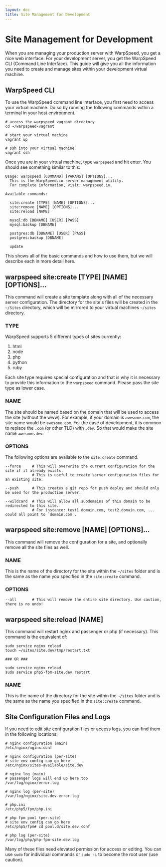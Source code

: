```yaml
---
layout: doc
title: Site Management for Development
---
```


# Site Management for Development

When you are managing your production server with WarpSpeed, you get a nice web interface. For your development server, you get the WarpSpeed CLI (Command Line Interface). This guide will give you all the information you need to create and manage sites within your development virtual machine.

## WarpSpeed CLI

To use the WarpSpeed command line interface, you first need to access your virtual machine. Do so by running the following commands within a terminal in your host environment.

    # access the warpspeed vagrant directory
    cd ~/warpspeed-vagrant

    # start your virtual machine
    vagrant up

    # ssh into your virtual machine
    vagrant ssh

Once you are in your virtual machine, type `warpspeed` and hit enter. You should see something similar to this:

    Usage: warpspeed [COMMAND] [PARAMS] [OPTIONS]...
      This is the WarpSpeed.io server management utility.
      For complete information, visit: warpspeed.io.

    Available commands:

      site:create [TYPE] [NAME] [OPTIONS]...
      site:remove [NAME] [OPTIONS]...
      site:reload [NAME]

      mysql:db [DBNAME] [USER] [PASS]
      mysql:backup [DBNAME]

      postgres:db [DBNAME] [USER] [PASS]
      postgres:backup [DBNAME]

      update


This shows all of the basic commands and how to use them, but we will describe each in more detail here.

## warpspeed site:create [TYPE] [NAME] [OPTIONS]...

This command will create a site template along with all of the necessary server configuration. The directory for the site's files will be created in the `~/Sites` directory, which will be mirrored to your virtual machines `~/sites` directory.

### TYPE

WarpSpeed supports 5 different types of sites currently:

1. html
2. node
3. php
4. python
5. ruby

Each site type requires special configuration and that is why it is necessary to provide this information to the `warpspeed` command. Please pass the site type as lower case.

### NAME

The site should be named based on the domain that will be used to access the site (without the www). For example, if your domain is `awesome.com`, the site name would be `awesome.com`. For the case of development, it is common to replace the `.com` (or other TLD) with `.dev`. So that would make the site name `awesome.dev`.

### OPTIONS

The following options are available to the `site:create` command.

    --force     # This will overwrite the current configuration for the site if it already exists.
                # This is useful to create server configuration files for an existing site.

    --push      # This creates a git repo for push deploy and should only be used for the production server.

    --wildcard  # This will allow all subdomains of this domain to be redirected to this site.
                # For instance: test1.domain.com, test2.domain.com, ... could all point to `domain.com`.

## warpspeed site:remove [NAME] [OPTIONS]...

This command will remove the configuration for a site, and optionally remove all the site files as well.

### NAME

This is the name of the directory for the site within the `~/sites` folder and is the same as the name you specified in the `site:create` command.

### OPTIONS

    --all       # This will remove the entire site directory. Use caution, there is no undo!

## warpspeed site:reload [NAME]

This command will restart nginx and passenger or php (if necessary). This command is the equivalent of:

    sudo service nginx reload
    touch ~/sites/site.dev/tmp/restart.txt

    ### OR ###

    sudo service nginx reload
    sudo service php5-fpm-site.dev restart

### NAME

This is the name of the directory for the site within the `~/sites` folder and is the same as the name you specified in the `site:create` command.

## Site Configuration Files and Logs

If you need to edit site configuration files or access logs, you can find them in the following locations:

    # nginx configuration (main)
    /etc/nginx/nginx.conf

    # nginx configuration (per-site)
    # site env config can go here
    /etc/nginx/sites-available/site.dev

    # nginx log (main)
    # passenger logs will end up here too
    /var/log/nginx/error.log

    # nginx log (per-site)
    /var/log/nginx/site.dev-error.log

    # php.ini
    /etc/php5/fpm/php.ini

    # php fpm pool (per-site)
    # site env config can go here
    /etc/php5/fpm# cd pool.d/site.dev.conf

    # php log (per-site)
    /var/log/php/php-fpm-site.dev.log

Many of these files need elevated permission for access or editing. You can use `sudo` for individual commands or `sudo -i` to become the root user (use caution).
